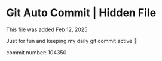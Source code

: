 # Git Auto Commit | Hidden File

This file was added Feb 12, 2025

Just for fun and keeping my daily git commit active 🤪

commit number: 104350
